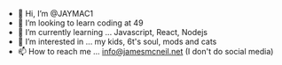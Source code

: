 - 👋 Hi, I’m @JAYMAC1
- 👀  I’m looking to learn coding at 49
- 🌱 I’m currently learning ... Javascript, React, Nodejs
- 💞️ I’m interested in ... my kids, 6t's soul, mods and cats
- 📫 How to reach me ... info@jamesmcneil.net (I don't do social media)

<!---
JAYMAC1/JAYMAC1 is a ✨ special ✨ repository because its `README.md` (this file) appears on your GitHub profile.
You can click the Preview link to take a look at your changes.
--->

